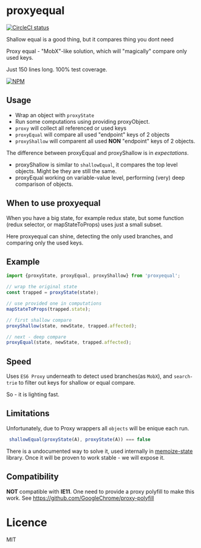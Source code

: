 proxyequal
=====
[![CircleCI status](https://img.shields.io/circleci/project/github/theKashey/proxyequal/master.svg?style=flat-square)](https://circleci.com/gh/theKashey/proxyequal/tree/master)

Shallow equal is a good thing, but it compares thing you dont need

Proxy equal - "MobX"-like solution, which will "magically" compare only used keys.

Just 150 lines long. 100% test coverage.

[![NPM](https://nodei.co/npm/proxyequal.png?downloads=true&stars=true)](https://nodei.co/npm/proxyequal/)

## Usage
* Wrap an object with `proxyState`
* Run some computations using providing proxyObject.
* `proxy` will collect all referenced or used keys
* `proxyEqual` will compare all used "endpoint" keys of 2 objects
* `proxyShallow` will comparent all used __NON__ "endpoint" keys of 2 objects.

The difference between proxyEqual and proxyShallow is in _expectations_.
* proxyShallow is similar to `shallowEqual`, it compares the top level objects. Might be they are still the same.
* proxyEqual working on variable-value level, performing (very) deep comparison of objects. 

## When to use proxyequal
When you have a big state, for example redux state, but some function (redux selector, or mapStateToProps)
uses just a small subset.

Here proxyequal can shine, detecting the only used branches, and comparing only the used keys.

## Example
```js
import {proxyState, proxyEqual, proxyShallow} from 'proxyequal';

// wrap the original state
const trapped = proxyState(state);

// use provided one in computations
mapStateToProps(trapped.state);

// first shallow compare
proxyShallow(state, newState, trapped.affected);

// next - deep compare
proxyEqual(state, newState, trapped.affected);
```
## Speed

Uses `ES6 Proxy` underneath to detect used branches(as `MobX`), and `search-trie` to filter out keys for shallow or equal compare.

So - it is lighting fast.

## Limitations

Unfortunately, due to Proxy wrappers all `objects` will be enique each run.
```js
 shallowEqual(proxyState(A), proxyState(A)) === false
```
There is a undocumented way to solve it, used internally in [memoize-state](https://github.com/theKashey/memoize-state) library.
Once it will be proven to work stable - we will expose it.

## Compatibility

__NOT__ compatible with __IE11__. One need to provide a proxy polyfill to make this work.
See https://github.com/GoogleChrome/proxy-polyfill

# Licence
MIT